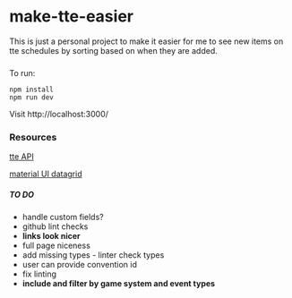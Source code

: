 # make-tte-easier

This is just a personal project to make it easier for me to see new items on tte schedules by sorting based on when they are added.

###

To run:

```
npm install
npm run dev
```

Visit http://localhost:3000/

### Resources

[tte API](https://tabletop.events/developer/Introduction.html)

[material UI datagrid](https://mui.com/x/react-data-grid/)

##### TO DO

- handle custom fields?
- github lint checks
- **links look nicer**
- full page niceness
- add missing types - linter check types
- user can provide convention id
- fix linting
- **include and filter by game system and event types**
